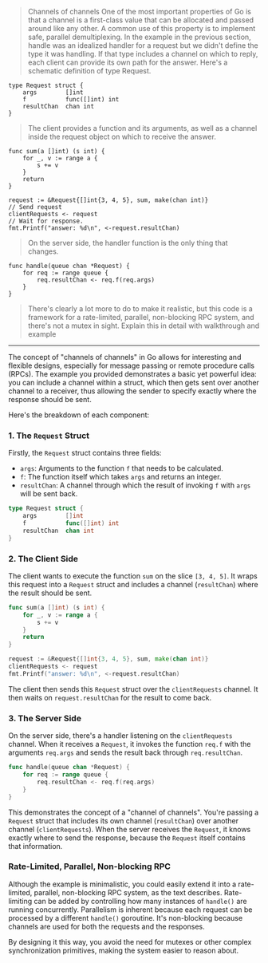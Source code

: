 > Channels of channels
One of the most important properties of Go is that a channel is a first-class value that can be allocated and passed around like any other. A common use of this property is to implement safe, parallel demultiplexing.
> In the example in the previous section, handle was an idealized handler for a request but we didn't define the type it was handling. If that type includes a channel on which to reply, each client can provide its own path for the answer. Here's a schematic definition of type Request.

```
type Request struct {
    args        []int
    f           func([]int) int
    resultChan  chan int
}
```

> The client provides a function and its arguments, as well as a channel inside the request object on which to receive the answer.

```
func sum(a []int) (s int) {
    for _, v := range a {
        s += v
    }
    return
}

request := &Request{[]int{3, 4, 5}, sum, make(chan int)}
// Send request
clientRequests <- request
// Wait for response.
fmt.Printf("answer: %d\n", <-request.resultChan)
```

> On the server side, the handler function is the only thing that changes.

```
func handle(queue chan *Request) {
    for req := range queue {
        req.resultChan <- req.f(req.args)
    }
}
```

> There's clearly a lot more to do to make it realistic, but this code is a framework for a rate-limited, parallel, non-blocking RPC system, and there's not a mutex in sight.
> Explain this in detail with walkthrough and example

---

The concept of "channels of channels" in Go allows for interesting and flexible designs, especially for message passing or remote procedure calls (RPCs). The example you provided demonstrates a basic yet powerful idea: you can include a channel within a struct, which then gets sent over another channel to a receiver, thus allowing the sender to specify exactly where the response should be sent.

Here's the breakdown of each component:

### 1. The `Request` Struct
Firstly, the `Request` struct contains three fields:
- `args`: Arguments to the function `f` that needs to be calculated.
- `f`: The function itself which takes `args` and returns an integer.
- `resultChan`: A channel through which the result of invoking `f` with `args` will be sent back.

```go
type Request struct {
    args        []int
    f           func([]int) int
    resultChan  chan int
}
```

### 2. The Client Side
The client wants to execute the function `sum` on the slice `[3, 4, 5]`. It wraps this request into a `Request` struct and includes a channel (`resultChan`) where the result should be sent. 

```go
func sum(a []int) (s int) {
    for _, v := range a {
        s += v
    }
    return
}

request := &Request{[]int{3, 4, 5}, sum, make(chan int)}
clientRequests <- request
fmt.Printf("answer: %d\n", <-request.resultChan)
```

The client then sends this `Request` struct over the `clientRequests` channel. It then waits on `request.resultChan` for the result to come back.

### 3. The Server Side
On the server side, there's a handler listening on the `clientRequests` channel. When it receives a `Request`, it invokes the function `req.f` with the arguments `req.args` and sends the result back through `req.resultChan`.

```go
func handle(queue chan *Request) {
    for req := range queue {
        req.resultChan <- req.f(req.args)
    }
}
```

This demonstrates the concept of a "channel of channels". You're passing a `Request` struct that includes its own channel (`resultChan`) over another channel (`clientRequests`). When the server receives the `Request`, it knows exactly where to send the response, because the `Request` itself contains that information.

### Rate-Limited, Parallel, Non-blocking RPC
Although the example is minimalistic, you could easily extend it into a rate-limited, parallel, non-blocking RPC system, as the text describes. Rate-limiting can be added by controlling how many instances of `handle()` are running concurrently. Parallelism is inherent because each request can be processed by a different `handle()` goroutine. It's non-blocking because channels are used for both the requests and the responses.

By designing it this way, you avoid the need for mutexes or other complex synchronization primitives, making the system easier to reason about.

